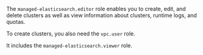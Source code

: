 The `managed-elasticsearch.editor` role enables you to create, edit, and delete clusters as well as view information about clusters, runtime logs, and quotas.

To create clusters, you also need the `vpc.user` role.

It includes the `managed-elasticsearch.viewer` role.